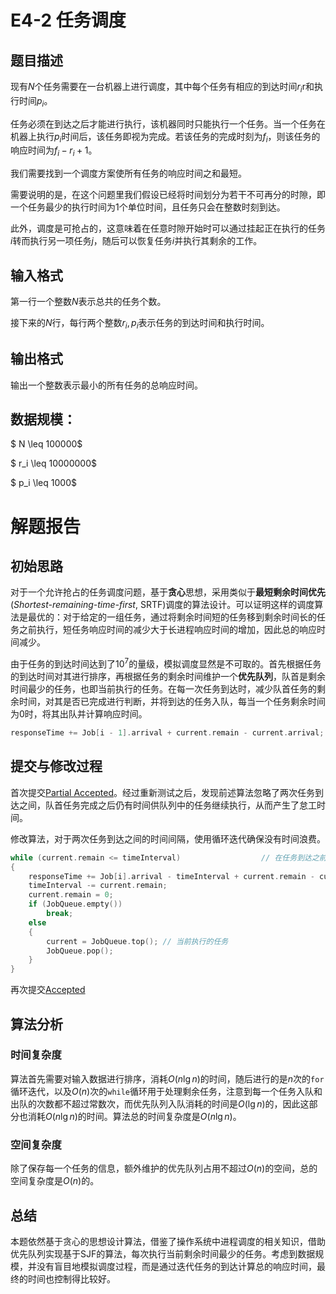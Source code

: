 # E4-2 任务调度
## 题目描述
现有$N$个任务需要在一台机器上进行调度，其中每个任务有相应的到达时间$r_i$r和执行时间$p_i$。

任务必须在到达之后才能进行执行，该机器同时只能执行一个任务。当一个任务在机器上执行$p_i$时间后，该任务即视为完成。若该任务的完成时刻为$f_i$，则该任务的响应时间为$f_i - r_i + 1$。

我们需要找到一个调度方案使所有任务的响应时间之和最短。

需要说明的是，在这个问题里我们假设已经将时间划分为若干不可再分的时隙，即一个任务最少的执行时间为1个单位时间，且任务只会在整数时刻到达。

此外，调度是可抢占的，这意味着在任意时隙开始时可以通过挂起正在执行的任务$i$转而执行另一项任务$j$，随后可以恢复任务$i$并执行其剩余的工作。

## 输入格式
第一行一个整数$N$表示总共的任务个数。

接下来的$N$行，每行两个整数$r_i,\,p_i$表示任务的到达时间和执行时间。

## 输出格式
输出一个整数表示最小的所有任务的总响应时间。

## 数据规模：
$ N \leq 100000$

$ r_i \leq 10000000$

$ p_i \leq 1000$

# 解题报告
## 初始思路
对于一个允许抢占的任务调度问题，基于**贪心**思想，采用类似于**最短剩余时间优先**(*Shortest-remaining-time-first*, SRTF)调度的算法设计。可以证明这样的调度算法是最优的：对于给定的一组任务，通过将剩余时间短的任务移到剩余时间长的任务之前执行，短任务响应时间的减少大于长进程响应时间的增加，因此总的响应时间减少。

由于任务的到达时间达到了$10^7$的量级，模拟调度显然是不可取的。首先根据任务的到达时间对其进行排序，再根据任务的剩余时间维护一个**优先队列**，队首是剩余时间最少的任务，也即当前执行的任务。在每一次任务到达时，减少队首任务的剩余时间，对其是否已完成进行判断，并将到达的任务入队，每当一个任务剩余时间为0时，将其出队并计算响应时间。
```c++
responseTime += Job[i - 1].arrival + current.remain - current.arrival; // Job[i - 1].arrival + current.remain 是当前任务的完成时间
```

## 提交与修改过程
首次提交[Partial Accepted](https://202.38.86.171/status/b1309483570a2f5019938ee5fc102a2f)。经过重新测试之后，发现前述算法忽略了两次任务到达之间，队首任务完成之后仍有时间供队列中的任务继续执行，从而产生了怠工时间。

修改算法，对于两次任务到达之间的时间间隔，使用循环迭代确保没有时间浪费。
```c++
while (current.remain <= timeInterval)                  // 在任务到达之前，当前任务就可以完成
{
    responseTime += Job[i].arrival - timeInterval + current.remain - current.arrival; // Job[i].arrival - timeInterval + current.remain 是当前任务的完成时间
    timeInterval -= current.remain;                                                   // 工作时间
    current.remain = 0;
    if (JobQueue.empty())
        break;
    else
    {
        current = JobQueue.top(); // 当前执行的任务
        JobQueue.pop();
    }
}
```
再次提交[Accepted](https://202.38.86.171/status/7732a5db02792692b42e3725414179f3)

## 算法分析
### 时间复杂度
算法首先需要对输入数据进行排序，消耗$O( n \lg{n} )$的时间，随后进行的是$n$次的`for`循环迭代，以及$O(n)$次的`while`循环用于处理剩余任务，注意到每一个任务入队和出队的次数都不超过常数次，而优先队列入队消耗的时间是$O(\lg{n})$的，因此这部分也消耗$O(n \lg{n})$的时间。算法总的时间复杂度是$O(n \lg{n} )$。

### 空间复杂度
除了保存每一个任务的信息，额外维护的优先队列占用不超过$O(n)$的空间，总的空间复杂度是$O(n)$的。

## 总结
本题依然基于贪心的思想设计算法，借鉴了操作系统中进程调度的相关知识，借助优先队列实现基于SJF的算法，每次执行当前剩余时间最少的任务。考虑到数据规模，并没有盲目地模拟调度过程，而是通过迭代任务的到达计算总的响应时间，最终的时间也控制得比较好。